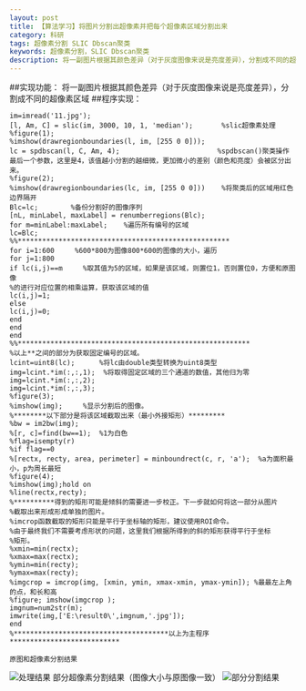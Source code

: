 ```yaml
---
layout: post
title: 【算法学习】将图片分割出超像素并把每个超像素区域分割出来
category: 科研
tags: 超像素分割 SLIC Dbscan聚类
keywords: 超像素分割，SLIC Dbscan聚类
description: 将一副图片根据其颜色差异（对于灰度图像来说是亮度差异），分割成不同的超像素区域。
---
```


##实现功能：
将一副图片根据其颜色差异（对于灰度图像来说是亮度差异），分割成不同的超像素区域
##程序实现：

```
im=imread('11.jpg');
[l, Am, C] = slic(im, 3000, 10, 1, 'median');       %slic超像素处理
%figure(1);
%imshow(drawregionboundaries(l, im, [255 0 0]));
lc = spdbscan(l, C, Am, 4);                        %spdbscan()聚类操作    最后一个参数，这里是4，该值越小分割的越细微，更加微小的差别（颜色和亮度）会被区分出来。
%figure(2);
%imshow(drawregionboundaries(lc, im, [255 0 0]))    %将聚类后的区域用红色边界隔开
Blc=lc;        %备份分割好的图像序列
[nL, minLabel, maxLabel] = renumberregions(Blc);
for m=minLabel:maxLabel;    %遍历所有编号的区域
lc=Blc;
%%****************************************************
for i=1:600     %600*800为图像800*600的图像的大小，遍历
for j=1:800
if lc(i,j)==m     %取其值为5的区域，如果是该区域，则置位1，否则置位0，方便和原图像
%的进行对应位置的相乘运算，获取该区域的值
lc(i,j)=1;
else
lc(i,j)=0;
end
end
end
%%*********************************************************
%以上**之间的部分为获取固定编号的区域。
lcint=uint8(lc);      %将lc由double类型转换为uint8类型
img=lcint.*im(:,:,1);  %将取得固定区域的三个通道的数值，其他归为零
img=lcint.*im(:,:,2);
img=lcint.*im(:,:,3);
%figure(3);
%imshow(img);     %显示分割后的图像。
%********以下部分是将该区域截取出来（最小外接矩形）*********
%bw = im2bw(img);
%[r, c]=find(bw==1);  %1为白色
%flag=isempty(r)
%if flag==0
%[rectx, recty, area, perimeter] = minboundrect(c, r, 'a');  %a为面积最小，p为周长最短
%figure(4);
%imshow(img);hold on
%line(rectx,recty);
%**********得到的矩形可能是倾斜的需要进一步校正。下一步就如何将这一部分从图片
%截取出来形成形成单独的图片。
%imcrop函数截取的矩形只能是平行于坐标轴的矩形，建议使用ROI命令。
%由于最终我们不需要考虑形状的问题，这里我们根据所得到的斜的矩形获得平行于坐标
%矩形。
%xmin=min(rectx);
%xmax=max(rectx);
%ymin=min(recty);
%ymax=max(recty);
%imgcrop = imcrop(img, [xmin, ymin, xmax-xmin, ymax-ymin]); %最最左上角的点，和长和高
%figure; imshow(imgcrop );
imgnum=num2str(m);
imwrite(img,['E:\result0\',imgnum,'.jpg']);
end
%**************************************以上为主程序***************************

```
	原图和超像素分割结果
![处理结果](http://a1.qpic.cn/psb?/V10ctZwO1IoAMt/vw7nDYN9WcZiYS4n3x5q2qYCbTawAVQJZvrr8sPREhQ!/b/dG4BAAAAAAAA&bo=YAUAAgAAAAAFB0M!&rf=viewer_4)
		部分超像素分割结果（图像大小与原图像一致）
![部分分割结果](http://a1.qpic.cn/psb?/V10ctZwO1IoAMt/1KUSPfvC6dFzowIOh8Y8mu*aQ0v03**mEwhWQz6oddg!/b/dG4BAAAAAAAA&bo=DhsAAgAAAAAFADQ!&rf=viewer_4)